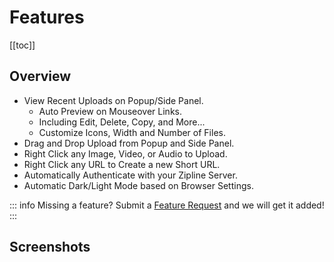 # Features

[[toc]]

## Overview

- View Recent Uploads on Popup/Side Panel.
  - Auto Preview on Mouseover Links.
  - Including Edit, Delete, Copy, and More...
  - Customize Icons, Width and Number of Files.
- Drag and Drop Upload from Popup and Side Panel.
- Right Click any Image, Video, or Audio to Upload.
- Right Click any URL to Create a new Short URL.
- Automatically Authenticate with your Zipline Server.
- Automatic Dark/Light Mode based on Browser Settings.

::: info
Missing a feature? Submit a [Feature Request](https://github.com/cssnr/zipline-extension/discussions/categories/feature-requests) and we will get it added!
:::

## Screenshots

<VPSwiper
base-url="https://raw.githubusercontent.com/smashedr/repo-images/refs/heads/master/zipline/extension/shots"
:number-of-slides="5"
:pagination="{ clickable: true }"
effect="fade"
/>
